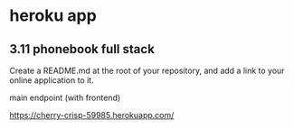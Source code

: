# heroku app

## 3.11 phonebook full stack

Create a README.md at the root of your repository, and add a link to your online application to it.

main endpoint (with frontend)

https://cherry-crisp-59985.herokuapp.com/
